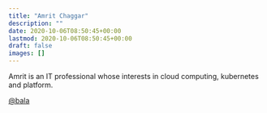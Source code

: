 ```yaml
---
title: "Amrit Chaggar"
description: ""
date: 2020-10-06T08:50:45+00:00
lastmod: 2020-10-06T08:50:45+00:00
draft: false
images: []
---
```


Amrit is an IT professional whose interests in cloud computing, kubernetes and platform. 


[@bala](https://twitter.com/amritchaggar007)
